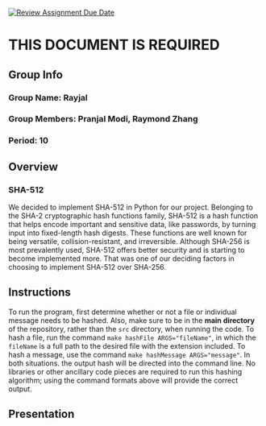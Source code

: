 [![Review Assignment Due Date](https://classroom.github.com/assets/deadline-readme-button-24ddc0f5d75046c5622901739e7c5dd533143b0c8e959d652212380cedb1ea36.svg)](https://classroom.github.com/a/ecp4su41)
# THIS DOCUMENT IS REQUIRED
## Group Info

### Group Name: Rayjal

### Group Members: Pranjal Modi, Raymond Zhang

### Period: 10

## Overview

### SHA-512

We decided to implement SHA-512 in Python for our project. Belonging to the SHA-2 cryptographic hash functions family, SHA-512 is a hash function that helps encode important and sensitive data, like passwords, by turning input into fixed-length hash digests. These functions are well known for being versatile, collision-resistant, and irreversible. Although SHA-256 is most prevalently used, SHA-512 offers better security and is starting to become implemented more. That was one of our deciding factors in choosing to implement SHA-512 over SHA-256.

## Instructions

To run the program, first determine whether or not a file or individual message needs to be hashed. Also, make sure to be in the **main directory** of the repository, rather than the `src` directory, when running the code. To hash a file, run the command `make hashFile ARGS="fileName"`, in which the `fileName` is a full path to the desired file with the extension included. To hash a message, use the command `make hashMessage ARGS="message"`. In both situations. the output hash will be directed into the command line. No libraries or other ancillary code pieces are required to run this hashing algorithm; using the command formats above will provide the correct output. 

## Presentation

